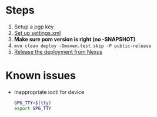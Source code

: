 # Steps
1. Setup a pgp key
2. [Set up settings.xml](http://central.sonatype.org/pages/apache-maven.html)
3. **Make sure pom version is right (no -SNAPSHOT)**
4. `mvn clean deploy -Dmaven.test.skip -P public-release`
5. [Release the deployment from Nexus](http://central.sonatype.org/pages/releasing-the-deployment.html)

# Known issues
* Inappropriate ioctl for device
   ```bash
   GPG_TTY=$(tty)
   export GPG_TTY
   ```